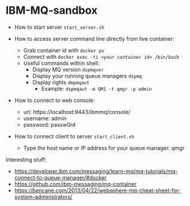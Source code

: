 # IBM-MQ-sandbox

- How to start server `start_server.sh`

- How to access server command line directly from live container:
   - Grab container id with `docker ps`
   - Connect with `docker exec -ti <your container id> /bin/bash`
   - Useful commands within shell:
       - Display MQ version `dspmqver`
       - Display your running queue managers `dspmq`
       - Display rights `dmpmqaut`
            - Example: `dspmqaut -m QM1 -t qmgr -p admin`

- How to connect to web console:
   - url: https://localhost:9443/ibmmq/console/
   - username: admin
   - password: passw0rd
   
- How to connect client to server `start_client.sh`
   - Type the host name or IP address for your queue manager: qmgr

Interesting stuff:
- https://developer.ibm.com/messaging/learn-mq/mq-tutorials/mq-connect-to-queue-manager/#docker
- https://github.com/ibm-messaging/mq-container
- https://bencane.com/2013/04/22/websphere-mq-cheat-sheet-for-system-administrators/
